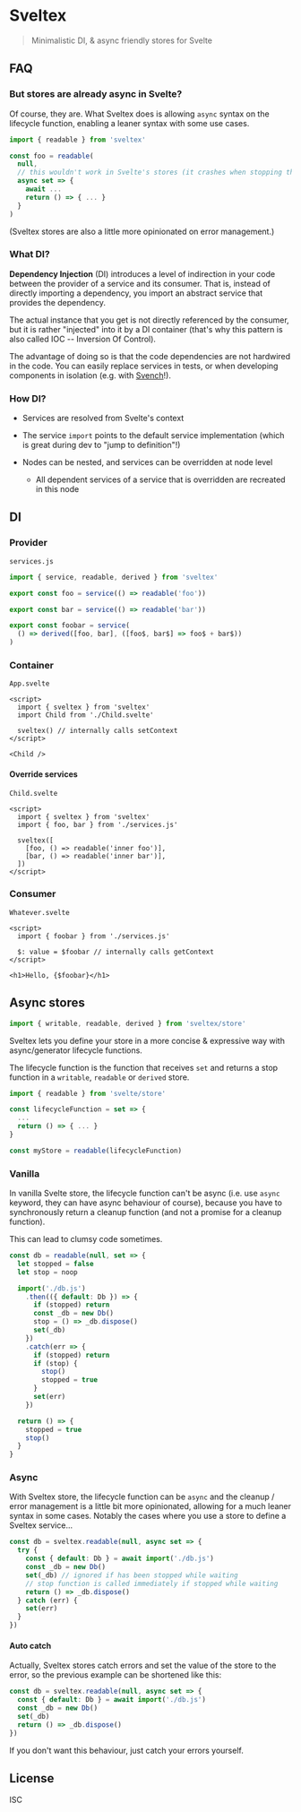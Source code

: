 # Sveltex

> Minimalistic DI, & async friendly stores for Svelte

## FAQ

### But stores are already async in Svelte?

Of course, they are. What Sveltex does is allowing `async` syntax on the lifecycle function, enabling a leaner syntax with some use cases.

```js
import { readable } from 'sveltex'

const foo = readable(
  null,
  // this wouldn't work in Svelte's stores (it crashes when stopping the store)
  async set => {
    await ...
    return () => { ... }
  }
)
```

(Sveltex stores are also a little more opinionated on error management.)

### What DI?

**Dependency Injection** (DI) introduces a level of indirection in your code between the provider of a service and its consumer. That is, instead of directly importing a dependency, you import an abstract service that provides the dependency.

The actual instance that you get is not directly referenced by the consumer, but it is rather "injected" into it by a DI container (that's why this pattern is also called IOC -- Inversion Of Control).

The advantage of doing so is that the code dependencies are not hardwired in the code. You can easily replace services in tests, or when developing components in isolation (e.g. with [Svench](https://github.com/rixo/svench)!).

### How DI?

- Services are resolved from Svelte's context

- The service `import` points to the default service implementation (which is great during dev to "jump to definition"!)

- Nodes can be nested, and services can be overridden at node level

  - All dependent services of a service that is overridden are recreated in this node

## DI

### Provider

`services.js`

```js
import { service, readable, derived } from 'sveltex'

export const foo = service(() => readable('foo'))

export const bar = service(() => readable('bar'))

export const foobar = service(
  () => derived([foo, bar], ([foo$, bar$] => foo$ + bar$))
)
```

### Container

`App.svelte`

```svelte
<script>
  import { sveltex } from 'sveltex'
  import Child from './Child.svelte'

  sveltex() // internally calls setContext
</script>

<Child />
```

#### Override services

`Child.svelte`

```svelte
<script>
  import { sveltex } from 'sveltex'
  import { foo, bar } from './services.js'

  sveltex([
    [foo, () => readable('inner foo')],
    [bar, () => readable('inner bar')],
  ])
</script>
```

### Consumer

`Whatever.svelte`

```svelte
<script>
  import { foobar } from './services.js'

  $: value = $foobar // internally calls getContext
</script>

<h1>Hello, {$foobar}</h1>
```

## Async stores

```js
import { writable, readable, derived } from 'sveltex/store'
```

Sveltex lets you define your store in a more concise & expressive way with async/generator lifecycle functions.

The lifecycle function is the function that receives `set` and returns a stop function in a `writable`, `readable` or `derived` store.

```js
import { readable } from 'svelte/store'

const lifecycleFunction = set => {
  ...
  return () => { ... }
}

const myStore = readable(lifecycleFunction)
```

### Vanilla

In vanilla Svelte store, the lifecycle function can't be async (i.e. use `async` keyword, they can have async behaviour of course), because you have to synchronously return a cleanup function (and not a promise for a cleanup function).

This can lead to clumsy code sometimes.

```js
const db = readable(null, set => {
  let stopped = false
  let stop = noop

  import('./db.js')
    .then(({ default: Db }) => {
      if (stopped) return
      const _db = new Db()
      stop = () => _db.dispose()
      set(_db)
    })
    .catch(err => {
      if (stopped) return
      if (stop) {
        stop()
        stopped = true
      }
      set(err)
    })

  return () => {
    stopped = true
    stop()
  }
}
```

### Async

With Sveltex store, the lifecycle function can be `async` and the cleanup / error management is a little bit more opinionated, allowing for a much leaner syntax in some cases. Notably the cases where you use a store to define a Sveltex service...

```js
const db = sveltex.readable(null, async set => {
  try {
    const { default: Db } = await import('./db.js')
    const _db = new Db()
    set(_db) // ignored if has been stopped while waiting
    // stop function is called immediately if stopped while waiting
    return () => _db.dispose()
  } catch (err) {
    set(err)
  }
})
```

#### Auto catch

Actually, Sveltex stores catch errors and set the value of the store to the error, so the previous example can be shortened like this:

```js
const db = sveltex.readable(null, async set => {
  const { default: Db } = await import('./db.js')
  const _db = new Db()
  set(_db)
  return () => _db.dispose()
})
```

If you don't want this behaviour, just catch your errors yourself.

## License

ISC
